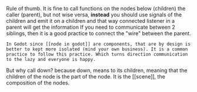 Rule of thumb.
It is fine to call functions on the nodes below (children) the caller (parent), but not wise versa, **instead** you should use signals of the children and emit it on a children and that way connected listener in a parent will get the information
If you need to communicate between 2 siblings, then it is a good practice to connect the "wire" between the parent.


	In Godot since [[node in godot]] are components, that are by design is better to kept more isolated (mind your own business). It is a common practice to follow this practice. Which turns direction communication to the lazy and everyone is happy.
But why call down? because down, means to its children, meaning that the children of the node is the part of the node. It is the [[scene]], the composition of the nodes.